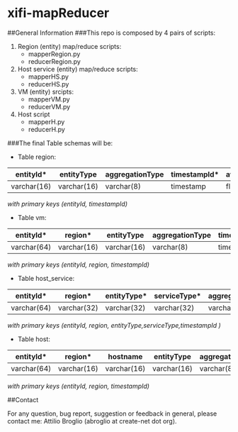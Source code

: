 xifi-mapReducer
===============
##General Information
###This repo is composed by 4 pairs of scripts:
1. Region (entity) map/reduce scripts:
    * mapperRegion.py
    * reducerRegion.py
2. Host service (entity) map/reduce scripts:
    * mapperHS.py
    * reducerHS.py
3. VM (entity) srcipts:
    * mapperVM.py
    * reducerVM.py
4. Host script
    * mapperH.py
    * reducerH.py


###The final Table schemas will be:
* Table region:

|entityId\* |entityType |aggregationType|timestampId\*|avg_ram_used|avg_ram_tot|avg_core_enabled|avg_core_used|avg_core_tot|avg_hd_used|avg_hd_tot|avg_vm_tot|
|-----------|-----------|---------------|-------------|------------|-----------|----------------|-------------|------------|-----------|-----------|---------|
|varchar(16)|varchar(16)|varchar(8)    |timestamp    |float       |float      |float           |float        |float       |float      |float      |float    |

*with primary keys  (entityId, timestampId)*


* Table vm:

|entityId\* |region\*   |entityType     |aggregationType|timestampId\*|avg_usedMemPct |avg_freeSpacePct|avg_cpuLoadPct|availability|
|-----------|-----------|---------------|---------------|-------------|---------------|----------------|--------------|------------|
|varchar(64)|varchar(16)|varchar(16)    |varchar(8)    |timestamp    |float          |float           |float          |float       |


*with primary keys  (entityId, region, timestampId)*


* Table host_service:

|entityId\* |region\*   |entityType\*     |serviceType\*|aggregationType|timestampId\*|avg_usedMemPct |avg_freeSpacePct|avg_cpuLoadPct|
|-----------|-----------|-----------------|-------------|---------------|-------------|---------------|----------------|--------------|
|varchar(64)|varchar(32)|varchar(32)      |varchar(32)  |varchar(8)     |timestamp    |float          |float           |float         |


*with primary keys (entityId, region, entityType,serviceType,timestampId )*


* Table host:

|entityId\* |region\*   |hostname   |entityType     |aggregationType|timestampId\*|avg_usedMemPct |avg_freeSpacePct|avg_cpuLoadPct|availability|
|-----------|-----------|-----------|---------------|---------------|-------------|---------------|----------------|--------------|------------|
|varchar(64)|varchar(16)|varchar(16)|varchar(16)    |varchar(8)     |timestamp    |float          |float           |float         |float       |


*with primary keys  (entityId, region, timestampId)*



##Contact

For any question, bug report, suggestion or feedback in general, please contact me: Attilio Broglio (abroglio at create-net dot org).
